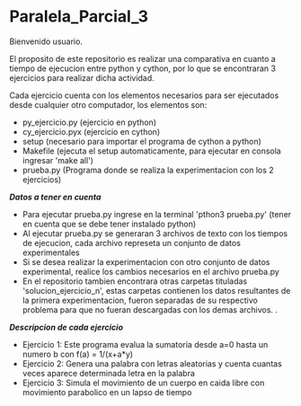 # Paralela_Parcial_3

Bienvenido usuario.

El proposito de este repositorio es realizar una comparativa en cuanto a tiempo de ejecucion entre python y cython, por lo que se encontraran 3 ejercicios para realizar dicha actividad.

Cada ejercicio cuenta con los elementos necesarios para ser ejecutados desde cualquier otro computador, los elementos son:

* py_ejercicio.py (ejercicio en python)
* cy_ejercicio.pyx (ejercicio en cython)
* setup (necesario para importar el programa de cython a python)
* Makefile (ejecuta el setup automaticamente, para ejecutar en consola ingresar 'make all')
* prueba.py (Programa donde se realiza la experimentacion con los 2 ejercicios)

***Datos a tener en cuenta***

* Para ejecutar prueba.py ingrese en la terminal 'pthon3 prueba.py' (tener en cuenta que se debe tener instalado python) 
* Al ejecutar prueba.py se generaran 3 archivos de texto con los tiempos de ejecucion, cada archivo represeta un conjunto de datos experimentales
* Si se desea realizar la experimentacion con otro conjunto de datos experimental, realice los cambios necesarios en el archivo prueba.py
* En el repositorio tambien encontrara otras carpetas tituladas 'solucion_ejercicio_n', estas carpetas contienen los datos resultantes de la  primera experimentacion, fueron separadas de su respectivo problema para que no fueran descargadas con los demas archivos.
.  

***Descripcion de cada ejercicio***

* Ejercicio 1: Este programa evalua la sumatoria desde a=0 hasta un numero b con f(a) = 1/(x+a*y)
* Ejercicio 2: Genera una palabra con letras aleatorias y cuenta cuantas veces aparece determinada letra en la palabra
* Ejercicio 3: Simula el movimiento de un cuerpo en caida libre con movimiento parabolico en un lapso de tiempo
